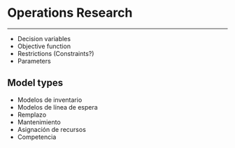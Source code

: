 # Operations Research

---

- Decision variables
- Objective function
- Restrictions (Constraints?)
- Parameters

## Model types

- Modelos de inventario
- Modelos de línea de espera
- Remplazo
- Mantenimiento
- Asignación de recursos
- Competencia